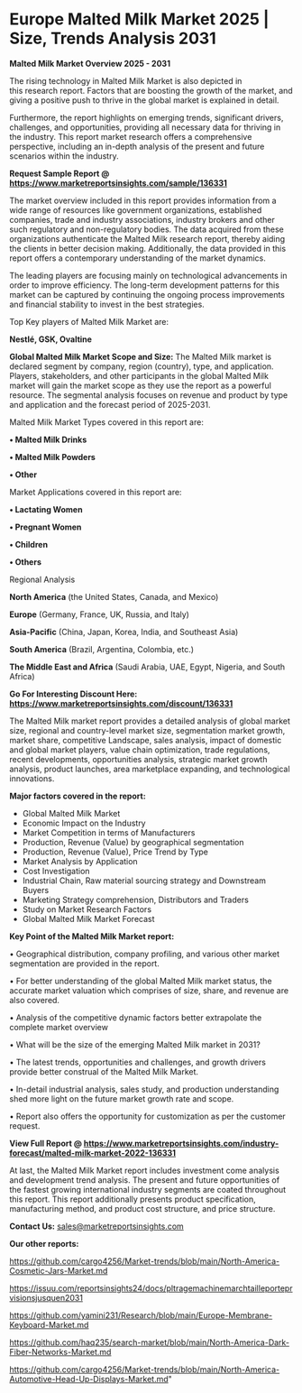  # Europe Malted Milk Market 2025 | Size, Trends Analysis 2031

<Strong> Malted Milk Market Overview 2025 - 2031</strong>

The rising technology in Malted Milk Market is also depicted in this research report. Factors that are boosting the growth of the market, and giving a positive push to thrive in the global market is explained in detail.

Furthermore, the report highlights on emerging trends, significant drivers, challenges, and opportunities, providing all necessary data for thriving in the industry. This report market research offers a comprehensive perspective, including an in-depth analysis of the present and future scenarios within the industry.

<strong>Request Sample Report @ <a href=https://www.marketreportsinsights.com/sample/136331>https://www.marketreportsinsights.com/sample/136331</a></strong>

The market overview included in this report provides information from a wide range of resources like government organizations, established companies, trade and industry associations, industry brokers and other such regulatory and non-regulatory bodies. The data acquired from these organizations authenticate the Malted Milk research report, thereby aiding the clients in better decision making. Additionally, the data provided in this report offers a contemporary understanding of the market dynamics.

The leading players are focusing mainly on technological advancements in order to improve efficiency. The long-term development patterns for this market can be captured by continuing the ongoing process improvements and financial stability to invest in the best strategies.

Top Key players of Malted Milk Market are:

<strong>Nestlé, GSK, Ovaltine</strong>

<strong><b>Global Malted Milk Market Scope and Size:</b></strong>
The Malted Milk market is declared segment by company, region (country), type, and application. Players, stakeholders, and other participants in the global Malted Milk market will gain the market scope as they use the report as a powerful resource. The segmental analysis focuses on revenue and product by type and application and the forecast period of 2025-2031.

Malted Milk Market Types covered in this report are:

<strong>• Malted Milk Drinks

• Malted Milk Powders

• Other</strong>

Market Applications covered in this report are:

<strong>• Lactating Women

• Pregnant Women

• Children

• Others</strong> 

Regional Analysis

<strong>North America</strong> (the United States, Canada, and Mexico)

<strong>Europe</strong> (Germany, France, UK, Russia, and Italy)

<strong>Asia-Pacific</strong> (China, Japan, Korea, India, and Southeast Asia)

<strong>South America</strong> (Brazil, Argentina, Colombia, etc.)

<strong>The Middle East and Africa</strong> (Saudi Arabia, UAE, Egypt, Nigeria, and South Africa)

<strong>Go For Interesting Discount Here: <a href=https://www.marketreportsinsights.com/discount/136331>https://www.marketreportsinsights.com/discount/136331</a></strong>

The Malted Milk market report provides a detailed analysis of global market size, regional and country-level market size, segmentation market growth, market share, competitive Landscape, sales analysis, impact of domestic and global market players, value chain optimization, trade regulations, recent developments, opportunities analysis, strategic market growth analysis, product launches, area marketplace expanding, and technological innovations.

<strong><b>Major factors covered in the report:</b></strong>
<ul>
  <li>Global Malted Milk Market </li>
  <li>Economic Impact on the Industry</li>
  <li>Market Competition in terms of Manufacturers</li>
  <li>Production, Revenue (Value) by geographical segmentation</li>
  <li>Production, Revenue (Value), Price Trend by Type</li>
  <li>Market Analysis by Application</li>
  <li>Cost Investigation</li>
  <li>Industrial Chain, Raw material sourcing strategy and Downstream Buyers</li>
  <li>Marketing Strategy comprehension, Distributors and Traders</li>
  <li>Study on Market Research Factors</li>
  <li>Global Malted Milk Market Forecast</li>
</ul>

<strong><b>Key Point of the Malted Milk Market report:</b></strong>

• Geographical distribution, company profiling, and various other market segmentation are provided in the report.

• For better understanding of the global Malted Milk market status, the accurate market valuation which comprises of size, share, and revenue are also covered.

• Analysis of the competitive dynamic factors better extrapolate the complete market overview

• What will be the size of the emerging Malted Milk market in 2031?

• The latest trends, opportunities and challenges, and growth drivers provide better construal of the Malted Milk Market.

• In-detail industrial analysis, sales study, and production understanding shed more light on the future market growth rate and scope.

• Report also offers the opportunity for customization as per the customer request.

<strong><b>View Full Report @ <a href=https://www.marketreportsinsights.com/industry-forecast/malted-milk-market-2022-136331>https://www.marketreportsinsights.com/industry-forecast/malted-milk-market-2022-136331</a></b></strong>


At last, the Malted Milk Market report includes investment come analysis and development trend analysis. The present and future opportunities of the fastest growing international industry segments are coated throughout this report. This report additionally presents product specification, manufacturing method, and product cost structure, and price structure.

<strong>Contact Us:</strong>
sales@marketreportsinsights.com

<strong>Our other reports:</strong>

<a href=https://github.com/cargo4256/Market-trends/blob/main/North-America-Cosmetic-Jars-Market.md>https://github.com/cargo4256/Market-trends/blob/main/North-America-Cosmetic-Jars-Market.md</a>

<a href=https://issuu.com/reportsinsights24/docs/pltragemachinemarchtailleporteprvisionsjusquen2031>https://issuu.com/reportsinsights24/docs/pltragemachinemarchtailleporteprvisionsjusquen2031</a>

<a href=https://github.com/yamini231/Research/blob/main/Europe-Membrane-Keyboard-Market.md>https://github.com/yamini231/Research/blob/main/Europe-Membrane-Keyboard-Market.md</a>

<a href=https://github.com/haq235/search-market/blob/main/North-America-Dark-Fiber-Networks-Market.md>https://github.com/haq235/search-market/blob/main/North-America-Dark-Fiber-Networks-Market.md</a>

<a href=https://github.com/cargo4256/Market-trends/blob/main/North-America-Automotive-Head-Up-Displays-Market.md>https://github.com/cargo4256/Market-trends/blob/main/North-America-Automotive-Head-Up-Displays-Market.md</a>"
